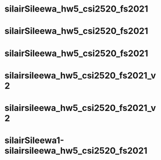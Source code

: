 # silairSileewa_hw5_csi2520_fs2021
# silairSileewa_hw5_csi2520_fs2021
# silairSileewa_hw5_csi2520_fs2021
# silairsileewa_hw5_csi2520_fs2021_v2
# silairsileewa_hw5_csi2520_fs2021_v2
# silairSileewa1-silairsileewa_hw5_csi2520_fs2021
